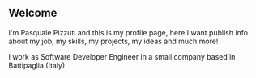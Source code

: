 ## Welcome

I'm Pasquale Pizzuti and this is my profile page, here I want publish info about my job, my skills, my projects, my ideas and much more!

I work as Software Developer Engineer in a small company based in Battipaglia (Italy)